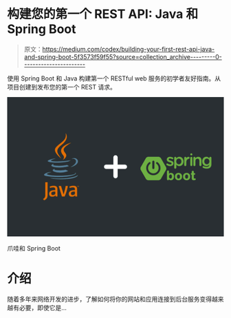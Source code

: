 # 构建您的第一个 REST API: Java 和 Spring Boot

> 原文：<https://medium.com/codex/building-your-first-rest-api-java-and-spring-boot-5f3573f59f55?source=collection_archive---------0----------------------->

使用 Spring Boot 和 Java 构建第一个 RESTful web 服务的初学者友好指南。从项目创建到发布您的第一个 REST 请求。

![](img/ace41d926e1cec0f0f52cbedd1cdd6a1.png)

爪哇和 Spring Boot

# 介绍

随着多年来网络开发的进步，了解如何将你的网站和应用连接到后台服务变得越来越有必要，即使它是…